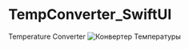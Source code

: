 # TempConverter_SwiftUI
Temperature Converter
![Конвертер Температуры](https://user-images.githubusercontent.com/104690280/186903957-041f983c-fcec-4e25-9a76-36948cdd87ed.png)
